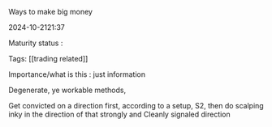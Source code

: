 Ways to make big money

2024-10-2121:37

Maturity  status : 

Tags: [[trading related]]

Importance/what is this  :  just information 



Degenerate, ye workable methods, 

Get convicted on a direction first, according to a setup, 
S2, then do scalping inky in the direction of that strongly and Cleanly signaled direction 